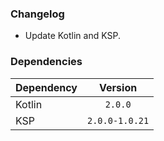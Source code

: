 ### Changelog
* Update Kotlin and KSP.

### Dependencies
| Dependency |    Version     |
|------------|:--------------:|
| Kotlin     |    `2.0.0`     |
| KSP        | `2.0.0-1.0.21` |
